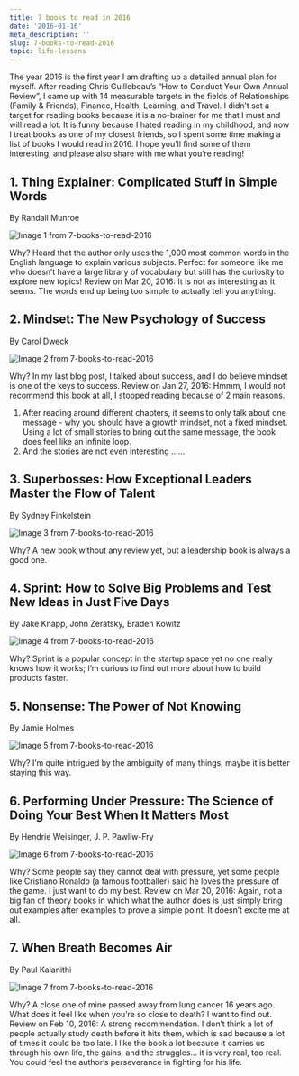 ```yaml
---
title: 7 books to read in 2016
date: '2016-01-16'
meta_description: ''
slug: 7-books-to-read-2016
topic: life-lessons
---
```


The year 2016 is the first year I am drafting up a detailed annual plan for myself. After reading Chris Guillebeau’s “How to Conduct Your Own Annual Review”, I came up with 14 measurable targets in the fields of Relationships (Family & Friends), Finance, Health, Learning, and Travel. I didn’t set a target for reading books because it is a no-brainer for me that I must and will read a lot. It is funny because I hated reading in my childhood, and now I treat books as one of my closest friends, so I spent some time making a list of books I would read in 2016. I hope you’ll find some of them interesting, and please also share with me what you’re reading!

## 1. Thing Explainer: Complicated Stuff in Simple Words
By Randall Munroe

<img src="/images/blog/7-books-to-read-2016-1.jpeg" alt="Image 1 from 7-books-to-read-2016" />

Why? Heard that the author only uses the 1,000 most common words in the English language to explain various subjects. Perfect for someone like me who doesn’t have a large library of vocabulary but still has the curiosity to explore new topics!
Review on Mar 20, 2016: It is not as interesting as it seems. The words end up being too simple to actually tell you anything.

## 2. Mindset: The New Psychology of Success
By Carol Dweck

<img src="/images/blog/7-books-to-read-2016-2.jpeg" alt="Image 2 from 7-books-to-read-2016" />

Why? In my last blog post, I talked about success, and I do believe mindset is one of the keys to success.
Review on Jan 27, 2016: Hmmm, I would not recommend this book at all, I stopped reading because of 2 main reasons.
1) After reading around different chapters, it seems to only talk about one message - why you should have a growth mindset, not a fixed mindset. Using a lot of small stories to bring out the same message, the book does feel like an infinite loop.
2) And the stories are not even interesting ……

## 3. Superbosses: How Exceptional Leaders Master the Flow of Talent
By Sydney Finkelstein

<img src="/images/blog/7-books-to-read-2016-3.jpeg" alt="Image 3 from 7-books-to-read-2016" />

Why? A new book without any review yet, but a leadership book is always a good one.

## 4. Sprint: How to Solve Big Problems and Test New Ideas in Just Five Days
By Jake Knapp, John Zeratsky, Braden Kowitz

<img src="/images/blog/7-books-to-read-2016-4.jpeg" alt="Image 4 from 7-books-to-read-2016" />

Why? Sprint is a popular concept in the startup space yet no one really knows how it works; I’m curious to find out more about how to build products faster.

## 5. Nonsense: The Power of Not Knowing
By Jamie Holmes

<img src="/images/blog/7-books-to-read-2016-5.jpeg" alt="Image 5 from 7-books-to-read-2016" />

Why? I’m quite intrigued by the ambiguity of many things, maybe it is better staying this way.


## 6. Performing Under Pressure: The Science of Doing Your Best When It Matters Most
By Hendrie Weisinger, J. P. Pawliw-Fry

<img src="/images/blog/7-books-to-read-2016-6.jpeg" alt="Image 6 from 7-books-to-read-2016" />

Why? Some people say they cannot deal with pressure, yet some people like Cristiano Ronaldo (a famous footballer) said he loves the pressure of the game. I just want to do my best.
Review on Mar 20, 2016: Again, not a big fan of theory books in which what the author does is just simply bring out examples after examples to prove a simple point. It doesn’t excite me at all.


## 7. When Breath Becomes Air
By Paul Kalanithi

<img src="/images/blog/7-books-to-read-2016-7.jpeg" alt="Image 7 from 7-books-to-read-2016" />

Why? A close one of mine passed away from lung cancer 16 years ago. What does it feel like when you’re so close to death? I want to find out.
Review on Feb 10, 2016: A strong recommendation. I don’t think a lot of people actually study death before it hits them, which is sad because a lot of times it could be too late. I like the book a lot because it carries us through his own life, the gains, and the struggles… it is very real, too real. You could feel the author’s perseverance in fighting for his life.
